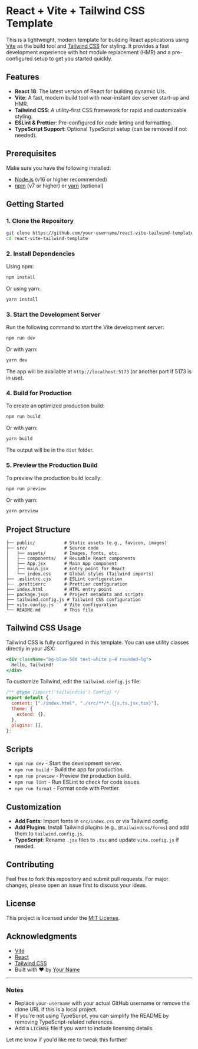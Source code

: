 # React + Vite + Tailwind CSS Template

This is a lightweight, modern template for building React applications using [Vite](https://vitejs.dev/) as the build tool and [Tailwind CSS](https://tailwindcss.com/) for styling. It provides a fast development experience with hot module replacement (HMR) and a pre-configured setup to get you started quickly.

## Features
- **React 18**: The latest version of React for building dynamic UIs.
- **Vite**: A fast, modern build tool with near-instant dev server start-up and HMR.
- **Tailwind CSS**: A utility-first CSS framework for rapid and customizable styling.
- **ESLint & Prettier**: Pre-configured for code linting and formatting.
- **TypeScript Support**: Optional TypeScript setup (can be removed if not needed).

## Prerequisites
Make sure you have the following installed:
- [Node.js](https://nodejs.org/) (v16 or higher recommended)
- [npm](https://www.npmjs.com/) (v7 or higher) or [yarn](https://yarnpkg.com/) (optional)

## Getting Started

### 1. Clone the Repository
```bash
git clone https://github.com/your-username/react-vite-tailwind-template.git
cd react-vite-tailwind-template
```

### 2. Install Dependencies
Using npm:
```bash
npm install
```
Or using yarn:
```bash
yarn install
```

### 3. Start the Development Server
Run the following command to start the Vite development server:
```bash
npm run dev
```
Or with yarn:
```bash
yarn dev
```

The app will be available at `http://localhost:5173` (or another port if 5173 is in use).

### 4. Build for Production
To create an optimized production build:
```bash
npm run build
```
Or with yarn:
```bash
yarn build
```

The output will be in the `dist` folder.

### 5. Preview the Production Build
To preview the production build locally:
```bash
npm run preview
```
Or with yarn:
```bash
yarn preview
```

## Project Structure
```
├── public/           # Static assets (e.g., favicon, images)
├── src/              # Source code
│   ├── assets/       # Images, fonts, etc.
│   ├── components/   # Reusable React components
│   ├── App.jsx       # Main App component
│   ├── main.jsx      # Entry point for React
│   └── index.css     # Global styles (Tailwind imports)
├── .eslintrc.cjs     # ESLint configuration
├── .prettierrc       # Prettier configuration
├── index.html        # HTML entry point
├── package.json      # Project metadata and scripts
├── tailwind.config.js # Tailwind CSS configuration
├── vite.config.js    # Vite configuration
└── README.md         # This file
```

## Tailwind CSS Usage
Tailwind CSS is fully configured in this template. You can use utility classes directly in your JSX:
```jsx
<div className="bg-blue-500 text-white p-4 rounded-lg">
  Hello, Tailwind!
</div>
```

To customize Tailwind, edit the `tailwind.config.js` file:
```js
/** @type {import('tailwindcss').Config} */
export default {
  content: ["./index.html", "./src/**/*.{js,ts,jsx,tsx}"],
  theme: {
    extend: {},
  },
  plugins: [],
};
```

## Scripts
- `npm run dev` - Start the development server.
- `npm run build` - Build the app for production.
- `npm run preview` - Preview the production build.
- `npm run lint` - Run ESLint to check for code issues.
- `npm run format` - Format code with Prettier.

## Customization
- **Add Fonts**: Import fonts in `src/index.css` or via Tailwind config.
- **Add Plugins**: Install Tailwind plugins (e.g., `@tailwindcss/forms`) and add them to `tailwind.config.js`.
- **TypeScript**: Rename `.jsx` files to `.tsx` and update `vite.config.js` if needed.

## Contributing
Feel free to fork this repository and submit pull requests. For major changes, please open an issue first to discuss your ideas.

## License
This project is licensed under the [MIT License](LICENSE).

## Acknowledgments
- [Vite](https://vitejs.dev/)
- [React](https://reactjs.org/)
- [Tailwind CSS](https://tailwindcss.com/)
- Built with ❤️ by [Your Name](https://github.com/your-username)

---

### Notes
- Replace `your-username` with your actual GitHub username or remove the clone URL if this is a local project.
- If you’re not using TypeScript, you can simplify the README by removing TypeScript-related references.
- Add a `LICENSE` file if you want to include licensing details.

Let me know if you'd like me to tweak this further!
